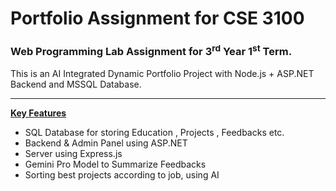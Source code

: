 # Portfolio Assignment for CSE 3100

### Web Programming Lab Assignment for 3<sup>rd</sup> Year 1<sup>st</sup> Term.
This is an AI Integrated Dynamic Portfolio Project with  Node.js + ASP.NET Backend and MSSQL Database.
<hr>
<u><b>Key Features</b></u>

- SQL Database for  storing Education , Projects , Feedbacks etc.
- Backend & Admin Panel using ASP.NET
- Server using Express.js
- Gemini Pro Model to Summarize Feedbacks
- Sorting best projects according to job, using AI

